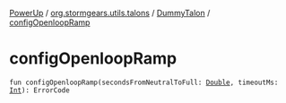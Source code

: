 [PowerUp](../../index.md) / [org.stormgears.utils.talons](../index.md) / [DummyTalon](index.md) / [configOpenloopRamp](./config-openloop-ramp.md)

# configOpenloopRamp

`fun configOpenloopRamp(secondsFromNeutralToFull: `[`Double`](https://kotlinlang.org/api/latest/jvm/stdlib/kotlin/-double/index.html)`, timeoutMs: `[`Int`](https://kotlinlang.org/api/latest/jvm/stdlib/kotlin/-int/index.html)`): ErrorCode`